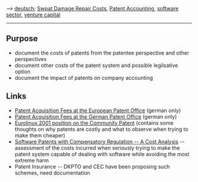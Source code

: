 \--\> [ deutsch](PatentSpezDe "wikilink"); [ Swpat Damage Repair
Costs](SwpatplejiEn "wikilink"), [ Patent
Accounting](SwpatctekiEn "wikilink"), [ software
sector](SektorEn "wikilink"), [ venture
capital](SwpatvlectaEn "wikilink")

------------------------------------------------------------------------

## Purpose

-   document the costs of patents from the patentee perspective and
    other perspectives
-   document other costs of the patent system and possible legilsative
    option
-   document the impact of patents on company accounting

## Links

-   [ Patent Acquisition Fees at the European Patent
    Office](EpaSpezDe "wikilink") (german only)
-   [ Patent Acquisition Fees at the German Patent
    Office](DpmaSpezDe "wikilink") (german only)
-   [Eurolinux 2001 position on the Community
    Patent](http://www.eurolinux.org/news/cpat01B/ "wikilink") (contains
    some thoughts on why patents are costly and what to observe when
    trying to make them cheaper)
-   [ Software Patents with Compensatory Regulation \-- A Cost
    Analysis](SwpatplejiEn "wikilink") \-- assessment of the costs
    incurred when seriously trying to make the patent system capable of
    dealing with software while avoiding the most extreme harm
-   Patent Insurance \-- DKPTO and CEC have been proposing such schemes,
    need documentation
